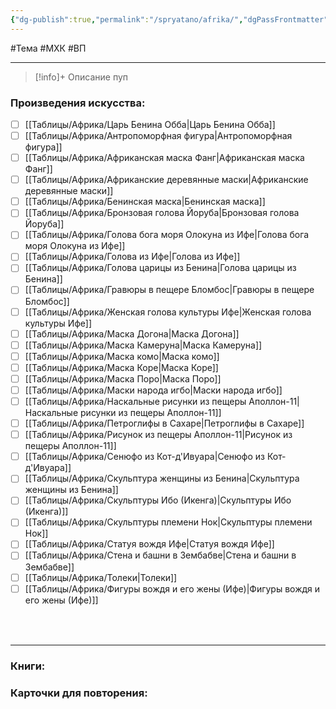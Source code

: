 ```yaml
---
{"dg-publish":true,"permalink":"/spryatano/afrika/","dgPassFrontmatter":true}
---
```


#Тема #МХК #ВП 

---

> [!info]+ Описание
> пуп
### Произведения искусства:
- [ ] [[Таблицы/Африка/Царь Бенина Обба\|Царь Бенина Обба]]
- [ ] [[Таблицы/Африка/Антропоморфная фигура\|Антропоморфная фигура]]
- [ ] [[Таблицы/Африка/Африканская маска Фанг\|Африканская маска Фанг]]
- [ ] [[Таблицы/Африка/Африканские деревянные маски\|Африканские деревянные маски]]
- [ ] [[Таблицы/Африка/Бенинская маска\|Бенинская маска]]
- [ ] [[Таблицы/Африка/Бронзовая голова Йоруба\|Бронзовая голова Йоруба]]
- [ ] [[Таблицы/Африка/Голова бога моря Олокуна из Ифе\|Голова бога моря Олокуна из Ифе]]
- [ ] [[Таблицы/Африка/Голова из Ифе\|Голова из Ифе]]
- [ ] [[Таблицы/Африка/Голова царицы из Бенина\|Голова царицы из Бенина]]
- [ ] [[Таблицы/Африка/Гравюры в пещере Бломбос\|Гравюры в пещере Бломбос]]
- [ ] [[Таблицы/Африка/Женская голова культуры Ифе\|Женская голова культуры Ифе]]
- [ ] [[Таблицы/Африка/Маска Догона\|Маска Догона]]
- [ ] [[Таблицы/Африка/Маска Камеруна\|Маска Камеруна]]
- [ ] [[Таблицы/Африка/Маска комо\|Маска комо]]
- [ ] [[Таблицы/Африка/Маска Коре\|Маска Коре]]
- [ ] [[Таблицы/Африка/Маска Поро\|Маска Поро]]
- [ ] [[Таблицы/Африка/Маски народа игбо\|Маски народа игбо]]
- [ ] [[Таблицы/Африка/Наскальные рисунки из пещеры Аполлон-11\|Наскальные рисунки из пещеры Аполлон-11]]
- [ ] [[Таблицы/Африка/Петроглифы в Сахаре\|Петроглифы в Сахаре]]
- [ ] [[Таблицы/Африка/Рисунок из пещеры Аполлон-11\|Рисунок из пещеры Аполлон-11]]
- [ ] [[Таблицы/Африка/Сенюфо из Кот-д'Ивуара\|Сенюфо из Кот-д'Ивуара]]
- [ ] [[Таблицы/Африка/Скульптура женщины из Бенина\|Скульптура женщины из Бенина]]
- [ ] [[Таблицы/Африка/Скульптуры Ибо (Икенга)\|Скульптуры Ибо (Икенга)]]
- [ ] [[Таблицы/Африка/Скульптуры племени Нок\|Скульптуры племени Нок]]
- [ ] [[Таблицы/Африка/Статуя вождя Ифе\|Статуя вождя Ифе]]
- [ ] [[Таблицы/Африка/Стена и башни в Зембабве\|Стена и башни в Зембабве]]
- [ ] [[Таблицы/Африка/Толеки\|Толеки]]
- [ ] [[Таблицы/Африка/Фигуры вождя и его жены (Ифе)\|Фигуры вождя и его жены (Ифе)]]
### ㅤ
---

### Книги:
### Карточки для повторения:
